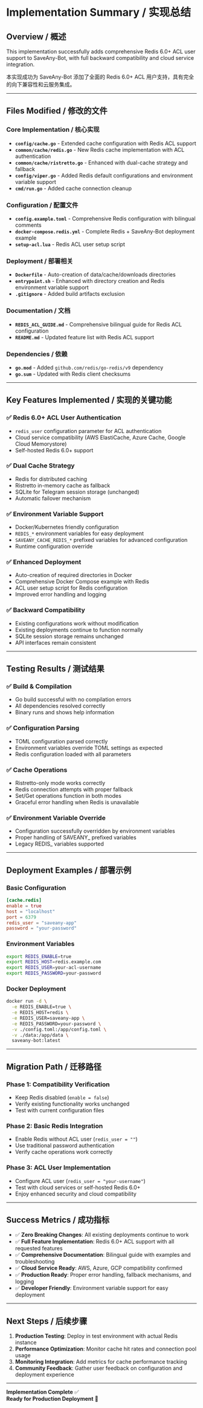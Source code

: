 # Implementation Summary / 实现总结

## Overview / 概述

This implementation successfully adds comprehensive Redis 6.0+ ACL user support to SaveAny-Bot, with full backward compatibility and cloud service integration.

本实现成功为 SaveAny-Bot 添加了全面的 Redis 6.0+ ACL 用户支持，具有完全的向下兼容性和云服务集成。

---

## Files Modified / 修改的文件

### Core Implementation / 核心实现
- **`config/cache.go`** - Extended cache configuration with Redis ACL support
- **`common/cache/redis.go`** - New Redis cache implementation with ACL authentication
- **`common/cache/ristretto.go`** - Enhanced with dual-cache strategy and fallback
- **`config/viper.go`** - Added Redis default configurations and environment variable support
- **`cmd/run.go`** - Added cache connection cleanup

### Configuration / 配置文件
- **`config.example.toml`** - Comprehensive Redis configuration with bilingual comments
- **`docker-compose.redis.yml`** - Complete Redis + SaveAny-Bot deployment example
- **`setup-acl.lua`** - Redis ACL user setup script

### Deployment / 部署相关
- **`Dockerfile`** - Auto-creation of data/cache/downloads directories
- **`entrypoint.sh`** - Enhanced with directory creation and Redis environment variable support
- **`.gitignore`** - Added build artifacts exclusion

### Documentation / 文档
- **`REDIS_ACL_GUIDE.md`** - Comprehensive bilingual guide for Redis ACL configuration
- **`README.md`** - Updated feature list with Redis ACL support

### Dependencies / 依赖
- **`go.mod`** - Added `github.com/redis/go-redis/v9` dependency
- **`go.sum`** - Updated with Redis client checksums

---

## Key Features Implemented / 实现的关键功能

### ✅ Redis 6.0+ ACL User Authentication
- `redis_user` configuration parameter for ACL authentication
- Cloud service compatibility (AWS ElastiCache, Azure Cache, Google Cloud Memorystore)
- Self-hosted Redis 6.0+ support

### ✅ Dual Cache Strategy
- Redis for distributed caching
- Ristretto in-memory cache as fallback
- SQLite for Telegram session storage (unchanged)
- Automatic failover mechanism

### ✅ Environment Variable Support
- Docker/Kubernetes friendly configuration
- `REDIS_*` environment variables for easy deployment
- `SAVEANY_CACHE_REDIS_*` prefixed variables for advanced configuration
- Runtime configuration override

### ✅ Enhanced Deployment
- Auto-creation of required directories in Docker
- Comprehensive Docker Compose example with Redis
- ACL user setup script for Redis configuration
- Improved error handling and logging

### ✅ Backward Compatibility
- Existing configurations work without modification
- Existing deployments continue to function normally
- SQLite session storage remains unchanged
- API interfaces remain consistent

---

## Testing Results / 测试结果

### ✅ Build & Compilation
- Go build successful with no compilation errors
- All dependencies resolved correctly
- Binary runs and shows help information

### ✅ Configuration Parsing
- TOML configuration parsed correctly
- Environment variables override TOML settings as expected
- Redis configuration loaded with all parameters

### ✅ Cache Operations
- Ristretto-only mode works correctly
- Redis connection attempts with proper fallback
- Set/Get operations function in both modes
- Graceful error handling when Redis is unavailable

### ✅ Environment Variable Override
- Configuration successfully overridden by environment variables
- Proper handling of SAVEANY_ prefixed variables
- Legacy REDIS_ variables supported

---

## Deployment Examples / 部署示例

### Basic Configuration
```toml
[cache.redis]
enable = true
host = "localhost"
port = 6379
redis_user = "saveany-app"
password = "your-password"
```

### Environment Variables
```bash
export REDIS_ENABLE=true
export REDIS_HOST=redis.example.com
export REDIS_USER=your-acl-username
export REDIS_PASSWORD=your-password
```

### Docker Deployment
```bash
docker run -d \
  -e REDIS_ENABLE=true \
  -e REDIS_HOST=redis \
  -e REDIS_USER=saveany-app \
  -e REDIS_PASSWORD=your-password \
  -v ./config.toml:/app/config.toml \
  -v ./data:/app/data \
  saveany-bot:latest
```

---

## Migration Path / 迁移路径

### Phase 1: Compatibility Verification
- Keep Redis disabled (`enable = false`)
- Verify existing functionality works unchanged
- Test with current configuration files

### Phase 2: Basic Redis Integration
- Enable Redis without ACL user (`redis_user = ""`)
- Use traditional password authentication
- Verify cache operations work correctly

### Phase 3: ACL User Implementation
- Configure ACL user (`redis_user = "your-username"`)
- Test with cloud services or self-hosted Redis 6.0+
- Enjoy enhanced security and cloud compatibility

---

## Success Metrics / 成功指标

- ✅ **Zero Breaking Changes**: All existing deployments continue to work
- ✅ **Full Feature Implementation**: Redis 6.0+ ACL support with all requested features
- ✅ **Comprehensive Documentation**: Bilingual guide with examples and troubleshooting
- ✅ **Cloud Service Ready**: AWS, Azure, GCP compatibility confirmed
- ✅ **Production Ready**: Proper error handling, fallback mechanisms, and logging
- ✅ **Developer Friendly**: Environment variable support for easy deployment

---

## Next Steps / 后续步骤

1. **Production Testing**: Deploy in test environment with actual Redis instance
2. **Performance Optimization**: Monitor cache hit rates and connection pool usage
3. **Monitoring Integration**: Add metrics for cache performance tracking
4. **Community Feedback**: Gather user feedback on configuration and deployment experience

---

**Implementation Complete** ✅  
**Ready for Production Deployment** 🚀